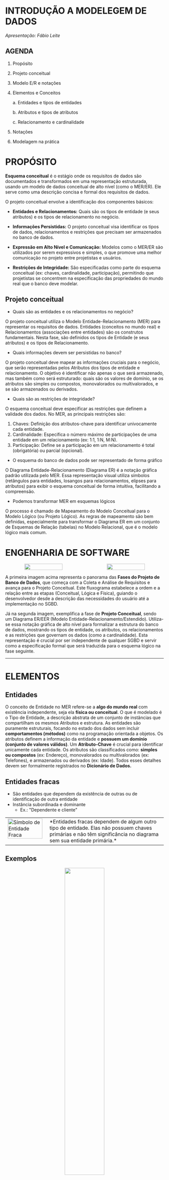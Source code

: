 # INTRODUÇÃO A MODELEGEM DE DADOS
*Apresentação: Fábio Leite*

## AGENDA

1.  Propósito
2.  Projeto conceitual
3.  Modelo E/R e notações
4.  Elementos e Conceitos

    a. Entidades e tipos de entidades

    b. Atributos e tipos de atributos

    c. Relacionamento e cardinalidade
5.  Notações
6.  Modelagem na prática

# PROPÓSITO
**Esquema conceitual** é o estágio onde os requisitos de dados são documentados e transformados em uma representação estruturada, usando um modelo de dados conceitual de alto nível (como o MER/ER). Ele serve como uma descrição concisa e formal dos requisitos de dados.

O projeto conceitual envolve a identificação dos componentes básicos:

  * **Entidades e Relacionamentos:** Quais são os tipos de entidade (e seus atributos) e os tipos de relacionamento no negócio.
  
  * **Informações Persistidas:** O projeto conceitual visa identificar os tipos de dados, relacionamentos e restrições que precisam ser armazenados no banco de dados.
  
  * **Expressão em Alto Nível e Comunicação:** Modelos como o MER/ER são utilizados por serem expressivos e simples, o que promove uma melhor comunicação no projeto entre projetistas e usuários.
  
  * **Restrições de Integridade:** São especificadas como parte do esquema conceitual (ex: chaves, cardinalidade, participação), permitindo que projetistas se concentrem na especificação das propriedades do mundo real que o banco deve modelar.


## Projeto conceitual
* Quais são as entidades e os relacionamentos no negócio?

O projeto conceitual utiliza o Modelo Entidade-Relacionamento (MER) para representar os requisitos de dados. Entidades (conceitos no mundo real) e Relacionamentos (associações entre entidades) são os construtos fundamentais. Nesta fase, são definidos os tipos de Entidade (e seus atributos) e os tipos de Relacionamento.

* Quais informações devem ser persistidas no banco?

O projeto conceitual deve mapear as informações cruciais para o negócio, que serão representadas pelos Atributos dos tipos de entidade e relacionamento. O objetivo é identificar não apenas o que será armazenado, mas também como será estruturado: quais são os valores de domínio, se os atributos são simples ou compostos, monovalorados ou multivalorados, e se são armazenados ou derivados.

* Quais são as restrições de integridade?

O esquema conceitual deve especificar as restrições que definem a validade dos dados. No MER, as principais restrições são: 
1. Chaves: Definição dos atributos-chave para identificar univocamente cada entidade. 
2. Cardinalidade: Especifica o número máximo de participações de uma entidade em um relacionamento (ex: 1:1, 1:N, M:N). 
3. Participação: Define se a participação em um relacionamento é total (obrigatória) ou parcial (opcional).

* O esquema do banco de dados pode ser representado de forma gráfico

O Diagrama Entidade-Relacionamento (Diagrama ER) é a notação gráfica padrão utilizada pelo MER. Essa representação visual utiliza símbolos (retângulos para entidades, losangos para relacionamentos, elipses para atributos) para exibir o esquema conceitual de forma intuitiva, facilitando a compreensão.

* Podemos transformar MER em esquemas lógicos

O processo é chamado de Mapeamento do Modelo Conceitual para o Modelo Lógico (ou Projeto Lógico). As regras de mapeamento são bem definidas, especialmente para transformar o Diagrama ER em um conjunto de Esquemas de Relação (tabelas) no Modelo Relacional, que é o modelo lógico mais comum.


# ENGENHARIA DE SOFTWARE

<div style="display: flex; gap: 20px;" align="center">
    <img src="image/fases_projeto_bd.png" width="50%" />
    <img src="image/exemplo.png" width="50%" />
</div>

A primeira imagem acima representa o panorama das **Fases do Projeto de Banco de Dados**, que começa com a Coleta e Análise de Requisitos e avança para o Projeto Conceitual. Este fluxograma estabelece a ordem e a relação entre as etapas (Conceitual, Lógica e Física), guiando o desenvolvedor desde a descrição das necessidades do usuário até a implementação no SGBD.

Já na segunda imagem, exemplifica a fase de **Projeto Conceitual**, sendo um Diagrama ER/EER (Modelo Entidade-Relacionamento/Estendido). Utiliza-se essa notação gráfica de alto nível para formalizar a estrutura do banco de dados, mostrando os tipos de entidade, os atributos, os relacionamentos e as restrições que governam os dados (como a cardinalidade). Esta representação é crucial por ser independente de qualquer SGBD e servir como a especificação formal que será traduzida para o esquema lógico na fase seguinte.

---

# ELEMENTOS
## Entidades
O conceito de Entidade no MER refere-se a **algo do mundo real** com existência independente, seja ela **física ou conceitual**. O que é modelado é o Tipo de Entidade, a descrição abstrata de um conjunto de instâncias que compartilham os mesmos Atributos e estrutura. As entidades são puramente estruturais, focando no estado dos dados sem incluir **comportamentos (métodos)** como na programação orientada a objetos. Os atributos definem a informação da entidade e **possuem um domínio (conjunto de valores válidos)**. Um **Atributo-Chave** é crucial para identificar unicamente cada entidade. Os atributos são classificados como: **simples ou compostos** (ex: Endereço), monovalorados ou multivalorados (ex: Telefones), e armazenados ou derivados (ex: Idade). Todos esses detalhes devem ser formalmente registrados no **Dicionário de Dados.**

## Entidades fracas

* São entidades que dependem da existência de outras ou de identificação de outra entidade
* Instância subordinada e dominante
    * Ex.: "Dependente e cliente"

<table border="0">
  <tr>
    <td valign="top" style="width: 25%;">
      <img src="image/entidade_fraca.png" alt="Símbolo de Entidade Fraca" width="100%" />
    </td>
    <td valign="top" style="width: 75%; padding-left: 15px;">
      *Entidades fracas dependem de algum outro tipo de entidade. Elas não possuem chaves primárias e não têm significância no diagrama sem sua entidade primária.*
    </td>
  </tr>
</table>

## Exemplos

<div align="center">
    <img src="image/elementos.png" width="50%" />
</div>
<div align="center">
  Duas entidades, empregado e1 e empresa c1, e seus atributos.
</div>


## 
<div align="center">
    <img src="image/elementos1.png" width="50%" />
</div>
<div align="center">
  Dois tipos de entidade, EMPREGADO e EMPRESA, e algumas entidades-membro de cada um.
</div>


## Tipos de atributos
* **Atributos compostos**
    * Podem ser divididos em subpartes menores, que representam atributos básicos com significados independentes
    * Ex.: Endereço (cidade, estado, CEP, bairro, etc...)
* **Atributos simples**
    * São indivisíveis ou atômicos
* **Atributos Monovalorados e Multivalorados**
    * Valor único para cada entidade
    * Diversos valores para cada entidade
    * Ex.: Cor do carro, números de telefone


<div align="center">
    <img src="image/tipos_atributos.png" width="50%" />
</div>


## Notação para diagramas ER:
<div align="center">
    <img src="image/notacao.png" width="50%" />
</div>

<div align="center">
    <img src="image/notacao1.png" width="50%" />
</div>


## Tipos de atributos
* **Armazenados e derivados**

Classificação que diferencia se o valor é guardado explicitamente (Armazenado) ou se é calculado/obtido a partir do valor de outros atributos relacionados (Derivado). O valor de um atributo derivado não é armazenado no banco de dados, mas pode ser determinado (calculado) a partir de um atributo armazenado, como no seu exemplo: *a Idade é derivada da Data de Nascimento*
    
* **Atributos complexos**
    * Atributos multivalorados organizados e agrupados

---
**Chaves** são um conjunto mínimo de atributos que identificam unicamente uma entidade num conjunto

* **Chave primária**

É uma das Chaves Candidatas que é escolhida pelo projetista do banco de dados para ser o identificador principal da relação. É o identificador mais importante, usado para referências e indexação.
* **Chave candidata**

É uma Superchave mínima. Mínima significa que se você remover qualquer atributo do conjunto, o restante dos atributos não será mais uma Superchave (perde a propriedade de unicidade).
* **Chaves compostas** 

Qualquer chave (Superchave, Candidata ou Primária) que consiste em dois ou mais atributos. Muitas vezes usada em tabelas resultantes de relacionamentos Muitos-para-Muitos.
* **Integridade de chaves** (Identificação, imutável, não reutilização)


## RELACIONAMENTOS

* É uma associação entre duas entidades
* Uma função que mapeia elementos de um tipo a outro
    * Ex. Um cliente *aluga* uma fita

<div align="center">
    <img src="image/relacionamentos.png" width="50%" />
</div>


Garantimos que o Banco de Dados, que possui:
* Um conjunto de objetos classificados como pessoas (entidade EMPREGADO)
* Um conjunto de objetos classificados como departamentos (entidade DEPARTAMENTO)
* **Um conjuntos de associações, que ligam um departamento a uma pessoa.** (relacionamento LOTAÇÃO). --> tais associações são definidas por relacionamentos e implementadas de alguma forma no banco de dados.

---


<div align="center">
    <img src="image/empreg_depat.png" width="50%" />
</div>


A imagem acima é uma visualização direta do Conjunto de Relacionamento, ilustrando como as associações ocorrem na prática no banco de dados. O losango central, que representa o Tipo de Relacionamento TRABALHA_PARA, define a regra de conexão entre as entidades FUNCIONARIO e DEPARTAMENTO. As linhas que partem do losango e unem instâncias específicas, como o funcionário $f_1$ ao departamento $d_1$, são as Instâncias de Relacionamento individuais. O diagrama, portanto, mostra a totalidade dos fatos registrados no sistema, agrupando visualmente os funcionários ($f_1, f_3, f_6$, etc.) sob seus respectivos departamentos, demonstrando o conjunto de relacionamento completo.

## Cardinalidade

É uma propriedade importante que diz respeito a **quantas (máxima e mínima) ocorrências** de uma entidade podem estar associadas a uma determinada ocorrência através do relacionamento

**Cardinalidade Mínima:** é o **número mínimo** de ocorrências de entidade associadas a uma ocorrência da entidade em questão através do relacionamento

**Cardinalidade Máxima:** é o **número máximo** de ocorrências de entidade associadas a uma ocorrência da entidade em questão através do relacionamento

## Tipos de Cardinalidade 

<table border="0">
  <tr>
    <td valign="top" style="width: 50%;">
      <img src="image/cardinalidade.png" alt="Símbolo de Entidade Fraca" width="100%" />
      <img src="image/cardinalidade1.png" alt="Símbolo de Entidade Fraca" width="100%" />
    </td>
    <td valign="top" style="width: 75%; padding-left: 15px;">
      <ul>
        <li>Muitos para muitos</li>
        <li>Um para Um</li>
        <li>Muitos para Um</li>
        <li>Um para Muitos</li>
      </ul>
    </td>
  </tr>
</table>

## Cardinalidade Notação "Pé-de-galinha"

Símbolos e notação de diagramas ER:
<div align="center">
    <img src="image/relacionamentos1.png" width="50%" />
</div>

----
Exemplo de diagrama com uso das cardinalidades:
<div align="center">
    <img src="image/diagrama.png" width="50%" />
</div>



---
# RESTRIÇÕES DE INTEGRIDADE
* Delimitam o comportamento dos relacionamentos
    * Ex. Todo empregado deve estar num departamento
    * Todo dependente deve ter um cliente associado
* Cardinalidade
    * O número de instância que participam do relacionamento
* Totalidade
    * Obrigatoriedade da ocorrência das instâncias nos relacionamentos


# PRINCÍPIOS DE MODELAGEM CONCEITUAL

* Quando um conceito deveria ser modelado como entidade ou atributo?

Atributos descrevem propriedades de entidades. Se um conceito for significativo o suficiente para ter seus próprios atributos ou participar de múltiplos relacionamentos, ele deve ser uma Entidade. Caso contrário, é um Atributo.
* Quando um conceito deve ser modelado como relacionamento ou entidade

Um Relacionamento pode ser elevado a uma Entidade (chamada de Entidade de Relacionamento ou Entidade Associativa). Isso é necessário quando o relacionamento possui seus próprios atributos (Ex.: o relacionamento TRABALHA_PARA pode ter o atributo Data_de_Início) ou quando ele precisa participar em outros relacionamentos.
* Identificar relacionamentos binários e ternários
    * **Relacionamento Binário**: Envolve apenas dois tipos de entidade (Ex.: $E_1$ se relaciona com $E_2$). São os mais comuns e preferidos.
    * **Relacionamento Ternário**: Envolve três tipos de entidade (Ex.: FORNECEDOR, PEÇA, PROJETO em um relacionamento FORNECE).
* Restrições e regras de entidades
* Muita semântica deve ser capturada
* Algumas restrições não podem ser capturadas no modelo E/R
* Evitar redundância em seus projetos
* Problema do endereço (entidade ou atributos?)

# NOTAÇÕES

Existem diferentes representações/notações (ou "padronizações") para desenvolvimento de diagramas. Alguns modelos mais usados na literatura são:

* Notação de Barker **Barker's Notation**
* Notação de CHEN **Chen Notation**
* IDEF1X **IDEF1X Notation**
* Notação das Setas **Arrow Notation**
* UML **UML Notation**
* Notação "pé-de-galinha" **Crow's Foot Notation**

Neste [link](https://medium.com/@ericgcc/dont-get-wrong-explained-guide-to-choosing-a-database-design-notation-for-erd-in-a-while-7747925a7531) podemos encontrar um resumo sobre as notações mais utilizadas.

* É comum também encontrarmos autores, softwares, ferramentas cases, ides, etc. que usam notação própria ou uma mistura das notações mais conhecidas. Portanto, ao procurarem modelos ou ao estudarem material adicional podem encontrar exemplos de modelos ER que são construídos com símbolos de mais de uma dessas notações.
* Nesse outro [link](https://medium.com/@ericgcc/dont-get-wrong-explained-guide-to-choosing-a-database-design-notation-for-erd-in-a-while-7747925a7531)
 encontramos uma análise das notações Chen, Chen-alternativa, James Martin (IE ou Pé de Galinha), UML, Barker e IDEF1X (essa é só mencionada...veja porque...) mostrando softwares que possibilitam o design de cada uma delas.

<div align="center">
    <img src="image/chen_notacao.jpg" width="50%" />
</div>


# ER-EXTENDIDO
<table border="0">
  <tr>
    <td valign="top" style="width: 40%;">
      <img src="image/paciente_medico.png" alt="Símbolo de Entidade Fraca" width="100%" />
    </td>
    <td valign="top" style="width: 75%; padding-left: 15px;">
      <ul>
        <li>Herança</li>
        <li>Agregação </li>
        <li>Relacionamentos ternários e dependentes</li>
      </ul>
    </td>
  </tr>
</table>

# NOTAÇÕES 
Neste link podemos encontrar um resumo sobre as notações mais utilizadas.
* É comum também encontrarmos autores, softwares, ferramentas cases, ides, etc. que usam notação própria ou uma mistura das notações mais conhecidas. Portanto, ao procurarem modelos ou ao estudarem material adicional podem encontrar exemplos de modelos ER que são construídos com símbolos de mais de uma dessas notações.
* Nesse outro link encontramos uma análise das notações Chen, Chen-alternativa, James Martin (IE ou Pé de Galinha), UML e Barker's mostrando softwares que possibilitam o design de cada uma delas.

---
## James Martin
* A notação James Martin tem o objetivo de produzir diagramas enxutos;
* O diagrama possui mais simbolismos;
* Apenas relacionamentos binários são aceitos


<div align="center">
    <img src="image/james_martin.png" width="50%" />
</div>
 
---
<table border="0">
  <tr>
    <td valign="top" style="width: 50%;">
      <img src="image/depart_func.png" alt="Símbolo de Entidade Fraca" width="100%" />
    </td>
    <td valign="top" style="width: 75%; padding-left: 15px;">
      <ul>
        <li>Cardinalidade <strong>N:N</strong></li>
        <li>Cardinalidade <strong>1:N</strong></li>
        <li>Cardinalidade <strong>1:1</strong></li>
      </ul>
    </td>
  </tr>
</table>



## Resumo / James Martin
<div align="center">
    <img src="image/resumo.jpg" width="50%" />
</div>


# CONTATO
* **Telefone:** +55 83 996577959 
* **E-mail:** fabioleite@servidor.uepb.edu.br 
* **Endereço:** Universidade Estadual da Paraíba, Campus I - Campina Grande, PB
